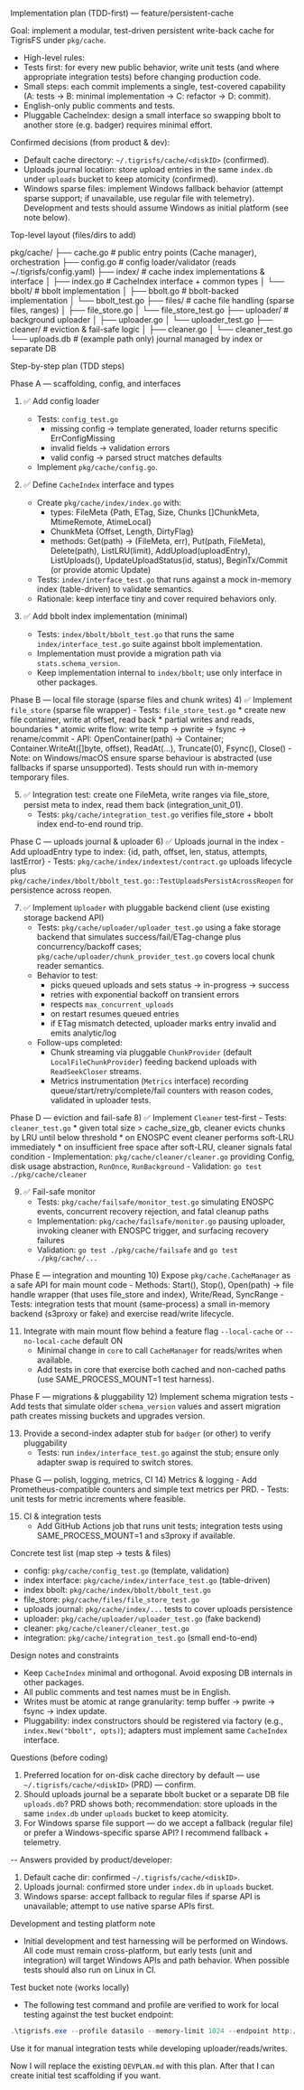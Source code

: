 Implementation plan (TDD-first) — feature/persistent-cache

Goal: implement a modular, test-driven persistent write-back cache for TigrisFS under `pkg/cache`.

- High-level rules:
- Tests first: for every new public behavior, write unit tests (and where appropriate integration tests) before changing production code.
- Small steps: each commit implements a single, test-covered capability (A: tests → B: minimal implementation → C: refactor → D: commit).
- English-only public comments and tests.
- Pluggable CacheIndex: design a small interface so swapping bbolt to another store (e.g. badger) requires minimal effort.
 
Confirmed decisions (from product & dev):
- Default cache directory: `~/.tigrisfs/cache/<diskID>` (confirmed).
- Uploads journal location: store upload entries in the same `index.db` under `uploads` bucket to keep atomicity (confirmed).
- Windows sparse files: implement Windows fallback behavior (attempt sparse support; if unavailable, use regular file with telemetry). Development and tests should assume Windows as initial platform (see note below).

Top-level layout (files/dirs to add)

pkg/cache/
  ├── cache.go            # public entry points (Cache manager), orchestration
  ├── config.go           # config loader/validator (reads ~/.tigrisfs/config.yaml)
  ├── index/              # cache index implementations & interface
  │    ├── index.go       # CacheIndex interface + common types
  │    └── bbolt/         # bbolt implementation
  │         ├── bbolt.go  # bbolt-backed implementation
  │         └── bbolt_test.go
  ├── files/              # cache file handling (sparse files, ranges)
  │    ├── file_store.go
  │    └── file_store_test.go
  ├── uploader/           # background uploader
  │    ├── uploader.go
  │    └── uploader_test.go
  ├── cleaner/            # eviction & fail-safe logic
  │    ├── cleaner.go
  │    └── cleaner_test.go
  └── uploads.db          # (example path only) journal managed by index or separate DB

Step-by-step plan (TDD steps)

Phase A — scaffolding, config, and interfaces
1) ✅ Add config loader
	- Tests: `config_test.go`
	  * missing config → template generated, loader returns specific ErrConfigMissing
	  * invalid fields → validation errors
	  * valid config → parsed struct matches defaults
	- Implement `pkg/cache/config.go`.

2) ✅ Define `CacheIndex` interface and types
	- Create `pkg/cache/index/index.go` with:
	  * types: FileMeta {Path, ETag, Size, Chunks []ChunkMeta, MtimeRemote, AtimeLocal}
	  * ChunkMeta {Offset, Length, DirtyFlag}
	  * methods: Get(path) -> (FileMeta, err), Put(path, FileMeta), Delete(path), ListLRU(limit), AddUpload(uploadEntry), ListUploads(), UpdateUploadStatus(id, status), BeginTx/Commit (or provide atomic Update)
	- Tests: `index/interface_test.go` that runs against a mock in-memory index (table-driven) to validate semantics.
	- Rationale: keep interface tiny and cover required behaviors only.

3) ✅ Add bbolt index implementation (minimal)
	- Tests: `index/bbolt/bbolt_test.go` that runs the same `index/interface_test.go` suite against bbolt implementation.
	- Implementation must provide a migration path via `stats.schema_version`.
	- Keep implementation internal to `index/bbolt`; use only interface in other packages.

Phase B — local file storage (sparse files and chunk writes)
4) ✅ Implement `file_store` (sparse file wrapper)
	- Tests: `file_store_test.go`
	  * create new file container, write at offset, read back
	  * partial writes and reads, boundaries
	  * atomic write flow: write temp → pwrite → fsync → rename/commit
	- API: OpenContainer(path) -> Container; Container.WriteAt([]byte, offset), ReadAt(...), Truncate(0), Fsync(), Close()
	- Note: on Windows/macOS ensure sparse behaviour is abstracted (use fallbacks if sparse unsupported). Tests should run with in-memory temporary files.

5) ✅ Integration test: create one FileMeta, write ranges via file_store, persist meta to index, read them back (integration_unit_01).
	- Tests: `pkg/cache/integration_test.go` verifies file_store + bbolt index end-to-end round trip.

Phase C — uploads journal & uploader
6) ✅ Uploads journal in the index
	- Add uploadEntry type to index: {id, path, offset, len, status, attempts, lastError}
	- Tests: `pkg/cache/index/indextest/contract.go` uploads lifecycle plus `pkg/cache/index/bbolt/bbolt_test.go::TestUploadsPersistAcrossReopen` for persistence across reopen.

7) ✅ Implement `Uploader` with pluggable backend client (use existing storage backend API)
	- Tests: `pkg/cache/uploader/uploader_test.go` using a fake storage backend that simulates success/fail/ETag-change plus concurrency/backoff cases; `pkg/cache/uploader/chunk_provider_test.go` covers local chunk reader semantics.
	- Behavior to test:
	  * picks queued uploads and sets status -> in-progress -> success
	  * retries with exponential backoff on transient errors
	  * respects `max_concurrent_uploads`
	  * on restart resumes queued entries
	  * if ETag mismatch detected, uploader marks entry invalid and emits analytic/log
	- Follow-ups completed:
	  * Chunk streaming via pluggable `ChunkProvider` (default `LocalFileChunkProvider`) feeding backend uploads with `ReadSeekCloser` streams.
	  * Metrics instrumentation (`Metrics` interface) recording queue/start/retry/complete/fail counters with reason codes, validated in uploader tests.

Phase D — eviction and fail-safe
8) ✅ Implement `Cleaner` test-first
	- Tests: `cleaner_test.go`
	  * given total size > cache_size_gb, cleaner evicts chunks by LRU until below threshold
	  * on ENOSPC event cleaner performs soft-LRU immediately
	  * on insufficient free space after soft-LRU, cleaner signals fatal condition
	- Implementation: `pkg/cache/cleaner/cleaner.go` providing Config, disk usage abstraction, `RunOnce`, `RunBackground`
	- Validation: `go test ./pkg/cache/cleaner`

9) ✅ Fail-safe monitor
	- Tests: `pkg/cache/failsafe/monitor_test.go` simulating ENOSPC events, concurrent recovery rejection, and fatal cleanup paths
	- Implementation: `pkg/cache/failsafe/monitor.go` pausing uploader, invoking cleaner with ENOSPC trigger, and surfacing recovery failures
	- Validation: `go test ./pkg/cache/failsafe` and `go test ./pkg/cache/...`

Phase E — integration and mounting
10) Expose `pkg/cache.CacheManager` as a safe API for main mount code
	 - Methods: Start(), Stop(), Open(path) -> file handle wrapper (that uses file_store and index), Write/Read, SyncRange
	 - Tests: integration tests that mount (same-process) a small in-memory backend (s3proxy or fake) and exercise read/write lifecycle.

11) Integrate with main mount flow behind a feature flag `--local-cache` or `--no-local-cache` default ON
	 - Minimal change in `core` to call `CacheManager` for reads/writes when available.
	 - Add tests in core that exercise both cached and non-cached paths (use SAME_PROCESS_MOUNT=1 test harness).

Phase F — migrations & pluggability
12) Implement schema migration tests
	 - Add tests that simulate older `schema_version` values and assert migration path creates missing buckets and upgrades version.

13) Provide a second-index adapter stub for `badger` (or other) to verify pluggability
	 - Tests: run `index/interface_test.go` against the stub; ensure only adapter swap is required to switch stores.

Phase G — polish, logging, metrics, CI
14) Metrics & logging
	 - Add Prometheus-compatible counters and simple text metrics per PRD.
	 - Tests: unit tests for metric increments where feasible.

15) CI & integration tests
	 - Add GitHub Actions job that runs unit tests; integration tests using SAME_PROCESS_MOUNT=1 and s3proxy if available.

Concrete test list (map step -> tests & files)
- config: `pkg/cache/config_test.go` (template, validation)
- index interface: `pkg/cache/index/interface_test.go` (table-driven)
- index bbolt: `pkg/cache/index/bbolt/bbolt_test.go`
- file_store: `pkg/cache/files/file_store_test.go`
- uploads journal: `pkg/cache/index/...` tests to cover uploads persistence
- uploader: `pkg/cache/uploader/uploader_test.go` (fake backend)
- cleaner: `pkg/cache/cleaner/cleaner_test.go`
- integration: `pkg/cache/integration_test.go` (small end-to-end)

Design notes and constraints
- Keep `CacheIndex` minimal and orthogonal. Avoid exposing DB internals in other packages.
- All public comments and test names must be in English.
- Writes must be atomic at range granularity: temp buffer → pwrite → fsync → index update.
- Pluggability: index constructors should be registered via factory (e.g., `index.New("bbolt", opts)`); adapters must implement same `CacheIndex` interface.

Questions (before coding)
1. Preferred location for on-disk cache directory by default — use `~/.tigrisfs/cache/<diskID>` (PRD) — confirm.
2. Should uploads journal be a separate bbolt bucket or a separate DB file `uploads.db`? PRD shows both; recommendation: store uploads in the same `index.db` under `uploads` bucket to keep atomicity.
3. For Windows sparse file support — do we accept a fallback (regular file) or prefer a Windows-specific sparse API? I recommend fallback + telemetry.

-- Answers provided by product/developer:
1. Default cache dir: confirmed `~/.tigrisfs/cache/<diskID>`.
2. Uploads journal: confirmed store under `index.db` in `uploads` bucket.
3. Windows sparse: accept fallback to regular files if sparse API is unavailable; attempt to use native sparse APIs first.

Development and testing platform note
- Initial development and test harnessing will be performed on Windows. All code must remain cross-platform, but early tests (unit and integration) will target Windows APIs and path behavior. When possible tests should also run on Linux in CI.

Test bucket note (works locally)
- The following test command and profile are verified to work for local testing against the test bucket endpoint:

```powershell
.\tigrisfs.exe --profile datasilo --memory-limit 1024 --endpoint http://192.168.1.20:9000 test H:
```

Use it for manual integration tests while developing uploader/reads/writes.

Now I will replace the existing `DEVPLAN.md` with this plan. After that I can create initial test scaffolding if you want.